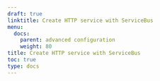 ```yaml
---
draft: true
linktitle: Create HTTP service with ServiceBus
menu:
  docs:
    parent: advanced configuration
    weight: 80
title: Create HTTP service with ServiceBus
toc: true
type: docs
---
```

